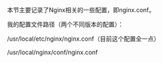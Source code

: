 本节主要记录了Nginx相关的一些配置，即nginx.conf。

我的配置文件路径（两个不同版本的配置）：

/usr/local/etc/nginx/nginx.conf（目前这个配置全一点）

/usr/local/nginx/conf/nginx.conf

